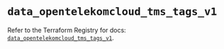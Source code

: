 # `data_opentelekomcloud_tms_tags_v1`

Refer to the Terraform Registry for docs: [`data_opentelekomcloud_tms_tags_v1`](https://registry.terraform.io/providers/opentelekomcloud/opentelekomcloud/1.36.44/docs/data-sources/tms_tags_v1).
